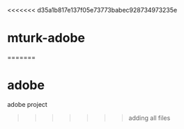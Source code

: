 <<<<<<< d35a1b817e137f05e73773babec928734973235e
# mturk-adobe
=======
# adobe
adobe project
>>>>>>> adding all files
